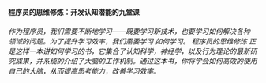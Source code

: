 #### 程序员的思维修炼：开发认知潜能的九堂课

###### 作为程序员，我们需要不断地学习——既要学习新技术，也要学习如何解决各种领域的问题。为了提升学习效率，我们需要学习 如何学习。 程序员的思维修炼 正是这样一本讲如何学习的书，它集合了认知科学，神经学，以及行为理论的最新研究成果，并系统的介绍了大脑的工作机制。通过这本书，你将学会如何高效的使用自己的大脑，从而提高思考能力，改善学习效率。



